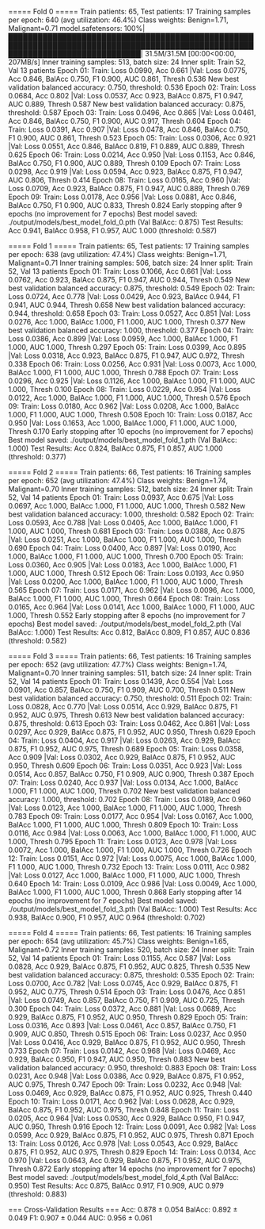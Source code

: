 
===== Fold 0 =====
Train patients: 65, Test patients: 17
Training samples per epoch: 640 (avg utilization: 46.4%)
Class weights: Benign=1.71, Malignant=0.71
model.safetensors: 100%|███████████████████████████████████████████████████████████████████████████████████████████████████████████████████████████████| 31.5M/31.5M [00:00<00:00, 207MB/s]
Inner training samples: 513, batch size: 24
Inner split: Train 52, Val 13 patients
Epoch 01: Train: Loss 0.0990, Acc 0.661 |Val: Loss 0.0775, Acc 0.846, BalAcc 0.750, F1 0.900, AUC 0.861, Thresh 0.536
New best validation balanced accuracy: 0.750, threshold: 0.536
Epoch 02: Train: Loss 0.0684, Acc 0.802 |Val: Loss 0.0537, Acc 0.923, BalAcc 0.875, F1 0.947, AUC 0.889, Thresh 0.587
New best validation balanced accuracy: 0.875, threshold: 0.587
Epoch 03: Train: Loss 0.0496, Acc 0.865 |Val: Loss 0.0461, Acc 0.846, BalAcc 0.750, F1 0.900, AUC 0.917, Thresh 0.604
Epoch 04: Train: Loss 0.0391, Acc 0.907 |Val: Loss 0.0478, Acc 0.846, BalAcc 0.750, F1 0.900, AUC 0.861, Thresh 0.523
Epoch 05: Train: Loss 0.0306, Acc 0.921 |Val: Loss 0.0551, Acc 0.846, BalAcc 0.819, F1 0.889, AUC 0.889, Thresh 0.625
Epoch 06: Train: Loss 0.0214, Acc 0.950 |Val: Loss 0.1153, Acc 0.846, BalAcc 0.750, F1 0.900, AUC 0.889, Thresh 0.109
Epoch 07: Train: Loss 0.0298, Acc 0.919 |Val: Loss 0.0594, Acc 0.923, BalAcc 0.875, F1 0.947, AUC 0.806, Thresh 0.414
Epoch 08: Train: Loss 0.0165, Acc 0.960 |Val: Loss 0.0709, Acc 0.923, BalAcc 0.875, F1 0.947, AUC 0.889, Thresh 0.769
Epoch 09: Train: Loss 0.0178, Acc 0.956 |Val: Loss 0.0881, Acc 0.846, BalAcc 0.750, F1 0.900, AUC 0.833, Thresh 0.824
Early stopping after 9 epochs (no improvement for 7 epochs)
Best model saved: ./output/models/best_model_fold_0.pth (Val BalAcc: 0.875)
Test Results: Acc 0.941, BalAcc 0.958, F1 0.957, AUC 1.000 (threshold: 0.587)

===== Fold 1 =====
Train patients: 65, Test patients: 17
Training samples per epoch: 638 (avg utilization: 47.4%)
Class weights: Benign=1.71, Malignant=0.71
Inner training samples: 506, batch size: 24
Inner split: Train 52, Val 13 patients
Epoch 01: Train: Loss 0.1066, Acc 0.661 |Val: Loss 0.0762, Acc 0.923, BalAcc 0.875, F1 0.947, AUC 0.944, Thresh 0.549
New best validation balanced accuracy: 0.875, threshold: 0.549
Epoch 02: Train: Loss 0.0724, Acc 0.778 |Val: Loss 0.0429, Acc 0.923, BalAcc 0.944, F1 0.941, AUC 0.944, Thresh 0.658
New best validation balanced accuracy: 0.944, threshold: 0.658
Epoch 03: Train: Loss 0.0527, Acc 0.851 |Val: Loss 0.0276, Acc 1.000, BalAcc 1.000, F1 1.000, AUC 1.000, Thresh 0.377
New best validation balanced accuracy: 1.000, threshold: 0.377
Epoch 04: Train: Loss 0.0386, Acc 0.899 |Val: Loss 0.0959, Acc 1.000, BalAcc 1.000, F1 1.000, AUC 1.000, Thresh 0.297
Epoch 05: Train: Loss 0.0399, Acc 0.895 |Val: Loss 0.0318, Acc 0.923, BalAcc 0.875, F1 0.947, AUC 0.972, Thresh 0.338
Epoch 06: Train: Loss 0.0256, Acc 0.931 |Val: Loss 0.0073, Acc 1.000, BalAcc 1.000, F1 1.000, AUC 1.000, Thresh 0.788
Epoch 07: Train: Loss 0.0296, Acc 0.925 |Val: Loss 0.1126, Acc 1.000, BalAcc 1.000, F1 1.000, AUC 1.000, Thresh 0.100
Epoch 08: Train: Loss 0.0229, Acc 0.954 |Val: Loss 0.0122, Acc 1.000, BalAcc 1.000, F1 1.000, AUC 1.000, Thresh 0.576
Epoch 09: Train: Loss 0.0180, Acc 0.962 |Val: Loss 0.0208, Acc 1.000, BalAcc 1.000, F1 1.000, AUC 1.000, Thresh 0.508
Epoch 10: Train: Loss 0.0187, Acc 0.950 |Val: Loss 0.1653, Acc 1.000, BalAcc 1.000, F1 1.000, AUC 1.000, Thresh 0.170
Early stopping after 10 epochs (no improvement for 7 epochs)
Best model saved: ./output/models/best_model_fold_1.pth (Val BalAcc: 1.000)
Test Results: Acc 0.824, BalAcc 0.875, F1 0.857, AUC 1.000 (threshold: 0.377)

===== Fold 2 =====
Train patients: 66, Test patients: 16
Training samples per epoch: 652 (avg utilization: 47.4%)
Class weights: Benign=1.74, Malignant=0.70
Inner training samples: 512, batch size: 24
Inner split: Train 52, Val 14 patients
Epoch 01: Train: Loss 0.0937, Acc 0.675 |Val: Loss 0.0697, Acc 1.000, BalAcc 1.000, F1 1.000, AUC 1.000, Thresh 0.582
New best validation balanced accuracy: 1.000, threshold: 0.582
Epoch 02: Train: Loss 0.0593, Acc 0.788 |Val: Loss 0.0405, Acc 1.000, BalAcc 1.000, F1 1.000, AUC 1.000, Thresh 0.681
Epoch 03: Train: Loss 0.0388, Acc 0.875 |Val: Loss 0.0251, Acc 1.000, BalAcc 1.000, F1 1.000, AUC 1.000, Thresh 0.690
Epoch 04: Train: Loss 0.0400, Acc 0.897 |Val: Loss 0.0190, Acc 1.000, BalAcc 1.000, F1 1.000, AUC 1.000, Thresh 0.700
Epoch 05: Train: Loss 0.0360, Acc 0.905 |Val: Loss 0.0183, Acc 1.000, BalAcc 1.000, F1 1.000, AUC 1.000, Thresh 0.512
Epoch 06: Train: Loss 0.0193, Acc 0.950 |Val: Loss 0.0200, Acc 1.000, BalAcc 1.000, F1 1.000, AUC 1.000, Thresh 0.565
Epoch 07: Train: Loss 0.0171, Acc 0.962 |Val: Loss 0.0096, Acc 1.000, BalAcc 1.000, F1 1.000, AUC 1.000, Thresh 0.664
Epoch 08: Train: Loss 0.0165, Acc 0.964 |Val: Loss 0.0141, Acc 1.000, BalAcc 1.000, F1 1.000, AUC 1.000, Thresh 0.552
Early stopping after 8 epochs (no improvement for 7 epochs)
Best model saved: ./output/models/best_model_fold_2.pth (Val BalAcc: 1.000)
Test Results: Acc 0.812, BalAcc 0.809, F1 0.857, AUC 0.836 (threshold: 0.582)

===== Fold 3 =====
Train patients: 66, Test patients: 16
Training samples per epoch: 652 (avg utilization: 47.7%)
Class weights: Benign=1.74, Malignant=0.70
Inner training samples: 511, batch size: 24
Inner split: Train 52, Val 14 patients
Epoch 01: Train: Loss 0.1439, Acc 0.554 |Val: Loss 0.0901, Acc 0.857, BalAcc 0.750, F1 0.909, AUC 0.700, Thresh 0.511
New best validation balanced accuracy: 0.750, threshold: 0.511
Epoch 02: Train: Loss 0.0828, Acc 0.770 |Val: Loss 0.0514, Acc 0.929, BalAcc 0.875, F1 0.952, AUC 0.975, Thresh 0.613
New best validation balanced accuracy: 0.875, threshold: 0.613
Epoch 03: Train: Loss 0.0462, Acc 0.861 |Val: Loss 0.0297, Acc 0.929, BalAcc 0.875, F1 0.952, AUC 0.950, Thresh 0.629
Epoch 04: Train: Loss 0.0404, Acc 0.917 |Val: Loss 0.0263, Acc 0.929, BalAcc 0.875, F1 0.952, AUC 0.975, Thresh 0.689
Epoch 05: Train: Loss 0.0358, Acc 0.909 |Val: Loss 0.0302, Acc 0.929, BalAcc 0.875, F1 0.952, AUC 0.950, Thresh 0.609
Epoch 06: Train: Loss 0.0351, Acc 0.923 |Val: Loss 0.0514, Acc 0.857, BalAcc 0.750, F1 0.909, AUC 0.900, Thresh 0.387
Epoch 07: Train: Loss 0.0240, Acc 0.937 |Val: Loss 0.0134, Acc 1.000, BalAcc 1.000, F1 1.000, AUC 1.000, Thresh 0.702
New best validation balanced accuracy: 1.000, threshold: 0.702
Epoch 08: Train: Loss 0.0189, Acc 0.960 |Val: Loss 0.0123, Acc 1.000, BalAcc 1.000, F1 1.000, AUC 1.000, Thresh 0.783
Epoch 09: Train: Loss 0.0177, Acc 0.954 |Val: Loss 0.0167, Acc 1.000, BalAcc 1.000, F1 1.000, AUC 1.000, Thresh 0.809
Epoch 10: Train: Loss 0.0116, Acc 0.984 |Val: Loss 0.0063, Acc 1.000, BalAcc 1.000, F1 1.000, AUC 1.000, Thresh 0.795
Epoch 11: Train: Loss 0.0123, Acc 0.978 |Val: Loss 0.0072, Acc 1.000, BalAcc 1.000, F1 1.000, AUC 1.000, Thresh 0.726
Epoch 12: Train: Loss 0.0151, Acc 0.972 |Val: Loss 0.0075, Acc 1.000, BalAcc 1.000, F1 1.000, AUC 1.000, Thresh 0.732
Epoch 13: Train: Loss 0.0111, Acc 0.982 |Val: Loss 0.0127, Acc 1.000, BalAcc 1.000, F1 1.000, AUC 1.000, Thresh 0.640
Epoch 14: Train: Loss 0.0109, Acc 0.986 |Val: Loss 0.0049, Acc 1.000, BalAcc 1.000, F1 1.000, AUC 1.000, Thresh 0.868
Early stopping after 14 epochs (no improvement for 7 epochs)
Best model saved: ./output/models/best_model_fold_3.pth (Val BalAcc: 1.000)
Test Results: Acc 0.938, BalAcc 0.900, F1 0.957, AUC 0.964 (threshold: 0.702)

===== Fold 4 =====
Train patients: 66, Test patients: 16
Training samples per epoch: 654 (avg utilization: 45.7%)
Class weights: Benign=1.65, Malignant=0.72
Inner training samples: 520, batch size: 24
Inner split: Train 52, Val 14 patients
Epoch 01: Train: Loss 0.1155, Acc 0.587 |Val: Loss 0.0828, Acc 0.929, BalAcc 0.875, F1 0.952, AUC 0.825, Thresh 0.535
New best validation balanced accuracy: 0.875, threshold: 0.535
Epoch 02: Train: Loss 0.0700, Acc 0.782 |Val: Loss 0.0745, Acc 0.929, BalAcc 0.875, F1 0.952, AUC 0.775, Thresh 0.514
Epoch 03: Train: Loss 0.0476, Acc 0.851 |Val: Loss 0.0749, Acc 0.857, BalAcc 0.750, F1 0.909, AUC 0.725, Thresh 0.300
Epoch 04: Train: Loss 0.0372, Acc 0.881 |Val: Loss 0.0689, Acc 0.929, BalAcc 0.875, F1 0.952, AUC 0.950, Thresh 0.829
Epoch 05: Train: Loss 0.0316, Acc 0.893 |Val: Loss 0.0461, Acc 0.857, BalAcc 0.750, F1 0.909, AUC 0.850, Thresh 0.515
Epoch 06: Train: Loss 0.0237, Acc 0.950 |Val: Loss 0.0416, Acc 0.929, BalAcc 0.875, F1 0.952, AUC 0.950, Thresh 0.733
Epoch 07: Train: Loss 0.0142, Acc 0.968 |Val: Loss 0.0469, Acc 0.929, BalAcc 0.950, F1 0.947, AUC 0.950, Thresh 0.883
New best validation balanced accuracy: 0.950, threshold: 0.883
Epoch 08: Train: Loss 0.0231, Acc 0.948 |Val: Loss 0.0386, Acc 0.929, BalAcc 0.875, F1 0.952, AUC 0.975, Thresh 0.747
Epoch 09: Train: Loss 0.0232, Acc 0.948 |Val: Loss 0.0469, Acc 0.929, BalAcc 0.875, F1 0.952, AUC 0.925, Thresh 0.440
Epoch 10: Train: Loss 0.0171, Acc 0.962 |Val: Loss 0.0628, Acc 0.929, BalAcc 0.875, F1 0.952, AUC 0.975, Thresh 0.848
Epoch 11: Train: Loss 0.0205, Acc 0.964 |Val: Loss 0.0530, Acc 0.929, BalAcc 0.950, F1 0.947, AUC 0.950, Thresh 0.916
Epoch 12: Train: Loss 0.0091, Acc 0.982 |Val: Loss 0.0599, Acc 0.929, BalAcc 0.875, F1 0.952, AUC 0.975, Thresh 0.871
Epoch 13: Train: Loss 0.0126, Acc 0.978 |Val: Loss 0.0543, Acc 0.929, BalAcc 0.875, F1 0.952, AUC 0.975, Thresh 0.829
Epoch 14: Train: Loss 0.0134, Acc 0.970 |Val: Loss 0.0643, Acc 0.929, BalAcc 0.875, F1 0.952, AUC 0.975, Thresh 0.872
Early stopping after 14 epochs (no improvement for 7 epochs)
Best model saved: ./output/models/best_model_fold_4.pth (Val BalAcc: 0.950)
Test Results: Acc 0.875, BalAcc 0.917, F1 0.909, AUC 0.979 (threshold: 0.883)

=== Cross-Validation Results ===
Acc: 0.878 ± 0.054
BalAcc: 0.892 ± 0.049
F1: 0.907 ± 0.044
AUC: 0.956 ± 0.061